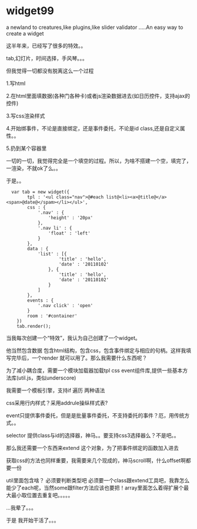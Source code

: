 widget99
========

a newland to creatures,like plugins,like slider validator .....An easy way to create a widget 

这半年来，已经写了很多的特效。。

tab,幻灯片，时间选择，手风琴。。。

但我觉得一切都没有脱离这么一个过程

1.写html

2.在html里面填数据(各种门各种卡)或者js渲染数据进去(如日历控件，支持ajax的控件)

3.写css渲染样式

4.开始绑事件，不论是直接绑定，还是事件委托，不论是id class,还是自定义属性。。

5.扔到某个容器里

一切的一切，我觉得完全是一个填空的过程。所以，为啥不搭建一个空，填完了，一渲染，不就ok了么。。

于是。。


      var tab = new widget({
			tpl : '<ul class="nav">@#each list@<li><a>@title@</a><span>@date@</spam></li></ul>',
			css : {
				'.nav' : {
					'height' : '20px'
				},
				'.nav li' : {
					'float' : 'left'
				}
			},
			data : {
				'list' : [{
						'title' : 'hello',
						'date' : '20110102'
					}, {
						'title' : 'hello',
						'date' : '20110102'
					}
				]
			},
			events : {
				'.nav click' : 'open'
			}
			room : '#container'
		})
		tab.render();

  
当我每次创建一个“特效”，我认为自己创建了一个widget。

他当然包含数据 包含html结构，包含css，包含事件绑定与相应的句柄。这样我填写完毕后，一个render 就可以用了。那么我需要什么东西呢？

为了减小耦合度，需要一个模块加载器加载tpl css event组件库,提供一些基本方法库(util.js，类似underscore)

我需要一个模板引擎，支持if 遍历 两种语法

css采用行内样式？采用addrule操纵样式表?

event只提供事件委托，但是是批量事件委托，不支持委托的事件？厄，用传统方式。。

selector 提供class与id的选择器，神马。。要支持css3选择器么？不是吧。。

那么我还需要一个东西来extend 这个对象，为了把事件绑定的函数加入进去

获取css的方法也同样重要，我需要来几个现成的，神马scroll啊，什么offset啊都要一份

util里面包含啥？ 必须要判断类型吧   必须要一个class跟extend工具吧，我靠怎么能少了each呢，当然some跟filter方法应该也要把！array里面怎么着得扩展个最大最小取位置去重复吧。。。。。

...我晕了。。。

于是  我开始干活了。。。


